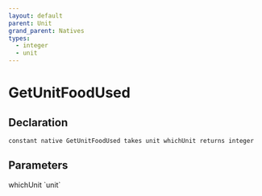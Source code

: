 ```yaml
---
layout: default
parent: Unit
grand_parent: Natives
types:
  - integer
  - unit
---
```


# GetUnitFoodUsed

## Declaration

```
constant native GetUnitFoodUsed takes unit whichUnit returns integer
```

## Parameters
<dl>
  <dt>whichUnit `unit`</dt>
  <dd></dd>
</dl>
